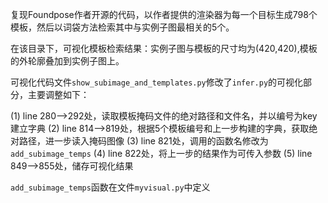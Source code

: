 复现Foundpose作者开源的代码，以作者提供的渲染器为每一个目标生成798个模板，然后以词袋方法检索其中与实例子图最相关的5个。

在该目录下，可视化模板检索结果：实例子图与模板的尺寸均为(420,420),模板的外轮廓叠加到实例子图上。

可视化代码文件`show_subimage_and_templates.py`修改了`infer.py`的可视化部分，主要调整如下：

(1) line 280-->292处，读取模板掩码文件的绝对路径和文件名，并以编号为key建立字典
(2) line 814-->819处，根据5个模板编号和上一步构建的字典，获取绝对路径，进一步读入掩码图像
(3) line 821处，调用的函数名修改为`add_subimage_temps`
(4) line 822处，将上一步的结果作为可传入参数
(5) line 849-->855处，储存可视化结果

`add_subimage_temps`函数在文件`myvisual.py`中定义

